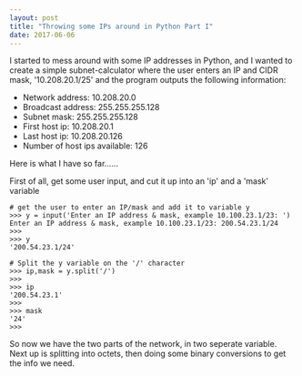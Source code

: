 ```yaml
---
layout: post
title: "Throwing some IPs around in Python Part I"
date: 2017-06-06
---
```

I started to mess around with some IP addresses in Python, and I wanted to create a simple subnet-calculator where the user enters an IP and CIDR mask, '10.208.20.1/25' and the program outputs the following information: 
* Network address: 10.208.20.0
* Broadcast address: 255.255.255.128
* Subnet mask: 255.255.255.128
* First host ip: 10.208.20.1
* Last host ip: 10.208.20.126
* Number of host ips available: 126

Here is what I have so far......

First of all, get some user input, and cut it up into an 'ip' and a 'mask' variable 

```
# get the user to enter an IP/mask and add it to variable y
>>> y = input('Enter an IP address & mask, example 10.100.23.1/23: ')
Enter an IP address & mask, example 10.100.23.1/23: 200.54.23.1/24
>>> 
>>> y
'200.54.23.1/24'

# Split the y variable on the '/' character
>>> ip,mask = y.split('/')
>>> 
>>> ip
'200.54.23.1'
>>> 
>>> mask
'24'
>>> 
```

So now we have the two parts of the network, in two seperate variable. Next up is splitting into octets, then doing some binary conversions to get the info we need. 
